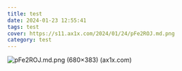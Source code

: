 ```yaml
---
title: test
date: 2024-01-23 12:55:41
tags: test
cover: https://s11.ax1x.com/2024/01/24/pFe2ROJ.md.png
category: test
---
```


![pFe2ROJ.md.png (680×383) (ax1x.com)](https://s11.ax1x.com/2024/01/24/pFe2ROJ.md.png)






